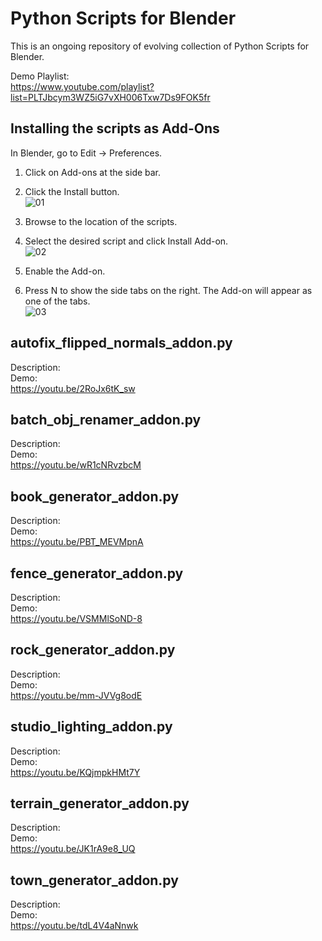 # Python Scripts for Blender

This is an ongoing repository of evolving collection of Python Scripts for Blender.

Demo Playlist:</br>
https://www.youtube.com/playlist?list=PLTJbcym3WZ5iG7vXH006Txw7Ds9FOK5fr

## Installing the scripts as Add-Ons

In Blender, go to Edit -> Preferences. 
</br>
1. Click on Add-ons at the side bar. </br>
2. Click the Install button. </br>
![01](https://github.com/zefeng-su/seif-13-project4/assets/126930729/a6324dc4-cb19-4795-b5c4-9c5d060db41a)
 
3. Browse to the location of the scripts. </br>
4. Select the desired script and click Install Add-on. </br>
![02](https://github.com/zefeng-su/seif-13-project4/assets/126930729/988a4688-f649-47d6-890d-c7abca8bf85c)
 
5. Enable the Add-on. </br>
6. Press N to show the side tabs on the right. The Add-on will appear as one of the tabs. </br>
![03](https://github.com/zefeng-su/seif-13-project4/assets/126930729/a8744a7b-43bd-4a21-b6e1-6102f9702279)

## autofix_flipped_normals_addon.py
Description:</br>
Demo:</br>
https://youtu.be/2RoJx6tK_sw

## batch_obj_renamer_addon.py
Description:</br>
Demo:</br>
https://youtu.be/wR1cNRvzbcM

## book_generator_addon.py
Description:</br>
Demo:</br>
https://youtu.be/PBT_MEVMpnA

## fence_generator_addon.py
Description:</br>
Demo:</br>
https://youtu.be/VSMMlSoND-8

## rock_generator_addon.py
Description:</br>
Demo:</br>
https://youtu.be/mm-JVVg8odE

## studio_lighting_addon.py
Description:</br>
Demo:</br>
https://youtu.be/KQjmpkHMt7Y
 
## terrain_generator_addon.py
Description:</br>
Demo:</br>
https://youtu.be/JK1rA9e8_UQ

## town_generator_addon.py
Description:</br>
Demo:</br>
https://youtu.be/tdL4V4aNnwk
